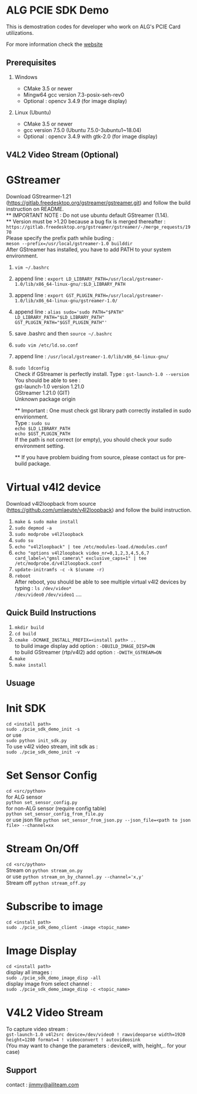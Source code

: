 ALG PCIE SDK Demo
====================================  

This is demostration codes for developer who work on ALG's PCIE Card utilizations.

For more information check the [website](https://aili-light.com)

Prerequisites
------------------------------------
1. Windows
   * CMake 3.5 or newer
   * Mingw64 gcc version 7.3-posix-seh-rev0
   * Optional : opencv 3.4.9 (for image display)

2. Linux (Ubuntu)
   * CMake 3.5 or newer
   * gcc version 7.5.0 (Ubuntu 7.5.0-3ubuntu1~18.04)
   * Optional : opencv 3.4.9 with gtk-2.0 (for image display)

V4L2 Video Stream (Optional)
------------------------------------
# GStreamer
   Download GStrearmer-1.21 (https://gitlab.freedesktop.org/gstreamer/gstreamer.git) and follow the build instruction on README.  
   ** IMPORTANT NOTE : Do not use ubuntu default GStreamer (1.14).  
   ** Version must be >1.20 because a bug fix is merged thereafter :  
   `https://gitlab.freedesktop.org/gstreamer/gstreamer/-/merge_requests/1970`  
   Please specify the prefix path while buding :  
   `meson --prefix=/usr/local/gstreamer-1.0 builddir`  
   After GStreamer has installed, you have to add PATH to your system environment.
1. `vim ~/.bashrc`  
2. append line : `export LD_LIBRARY_PATH=/usr/local/gstreamer-1.0/lib/x86_64-linux-gnu/:$LD_LIBRARY_PATH`  
3. append line : `export GST_PLUGIN_PATH=/usr/local/gstreamer-1.0/lib/x86_64-linux-gnu/gstreamer-1.0/`  
4. append line : `alias sudo='sudo PATH="$PATH" LD_LIBRARY_PATH="$LD_LIBRARY_PATH" GST_PLUGIN_PATH="$GST_PLUGIN_PATH"'`  
5. save .bashrc and then `source ~/.bashrc`  
6. `sudo vim /etc/ld.so.conf`  
7. append line : `/usr/local/gstreamer-1.0/lib/x86_64-linux-gnu/`  
8. `sudo ldconfig`  
   Check if GStreamer is perfectly install. 
   Type : `gst-launch-1.0 --version`  
   You should be able to see :  
    gst-launch-1.0 version 1.21.0  
    GStreamer 1.21.0 (GIT)  
    Unknown package origin  
   
   ** Important : One must check gst library path correctly installed in sudo envirionment.  
      Type : `sudo su`  
      `echo $LD_LIBRARY_PATH`  
      `echo $GST_PLUGIN_PATH`  
      If the path is not correct (or empty), you should check your sudo environment setting.

   ** If you have problem buiding from source, please contact us for pre-build package.  

# Virtual v4l2 device
   Download v4l2loopback from source (https://github.com/umlaeute/v4l2loopback) and follow the build instruction.
1. `make & sudo make install`  
2. `sudo depmod -a`  
3. `sudo modprobe v4l2loopback`  
4. `sudo su`  
5. `echo "v4l2loopback" | tee /etc/modules-load.d/modules.conf`  
6. `echo "options v4l2loopback video_nr=0,1,2,3,4,5,6,7 card_label=\"gmsl camera\" exclusive_caps=1" | tee /etc/modprobe.d/v4l2loopback.conf`  
7. `update-initramfs -c -k $(uname -r)`  
8. `reboot`  
   After reboot, you should be able to see multiple virtual v4l2 devices by typing :
   `ls /dev/video*`  
   `/dev/video0` `/dev/video1`  ....  

Quick Build Instructions
------------------------------------
1.  `mkdir build`  
2.  `cd build`  
3.  `cmake -DCMAKE_INSTALL_PREFIX=<install path> ..`  
    to build image display add option : `-DBUILD_IMAGE_DISP=ON`   
    to build GStreamer (rtp/v4l2) add option : `-DWITH_GSTREAM=ON`  
4.  `make`  
5.  `make install`  

Usuage
------------------------------------
# Init SDK
   `cd <install path>`  
   `sudo ./pcie_sdk_demo_init -s`   
   or use  
   `sudo python init_sdk.py`  
   To use v4l2 video stream, init sdk as :  
   `sudo ./pcie_sdk_demo_init -v`   

# Set Sensor Config
   `cd <src/python>`  
   for ALG sensor  
   `python set_sensor_config.py`   
   for non-ALG sensor (require config table)  
   `python set_sensor_config_from_file.py`  
   or use json file
   `python set_sensor_from_json.py --json_file=<path to json file> --channel=xx`  

# Stream On/Off
   `cd <src/python>`  
   Stream on
   `python stream_on.py`  
   or use
   `python stream_on_by_channel.py --channel='x,y'`  
   Stream off
   `python stream_off.py`  

# Subscribe to image
   `cd <install path>`  
   `sudo ./pcie_sdk_demo_client -image <topic_name>`  

# Image Display
   `cd <install path>`  
   display all images :   
   `sudo ./pcie_sdk_demo_image_disp -all`   
   display image from select channel :   
   `sudo ./pcie_sdk_demo_image_disp -c <topic_name>`   

# V4L2 Video Stream
   To capture video stream :  
   `gst-launch-1.0 v4l2src device=/dev/video0 ! rawvideoparse width=1920 height=1280 format=4 ! videoconvert ! autovideosink`  
   (You may want to change the parameters : device#, with, height,.. for your case)  

Support
------------------------------------
contact : jimmy@ailiteam.com